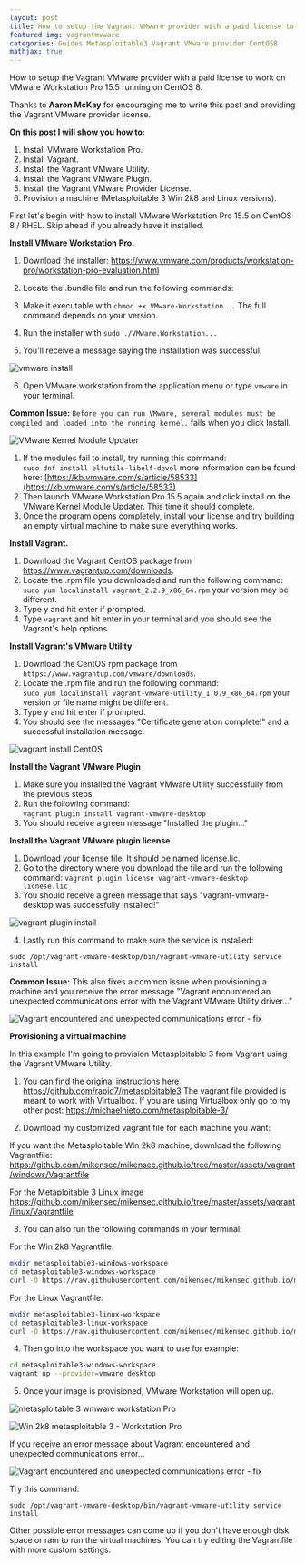 ```yaml
---
layout: post
title: How to setup the Vagrant VMware provider with a paid license to work on VMware Workstaion Pro 15.5 on CentOS 8.
featured-img: vagrantmvware
categories: Guides Metasploitable3 Vagrant VMware provider CentOS8  
mathjax: true
---
```


How to setup the Vagrant VMware provider with a paid license to work on VMware Workstation Pro 15.5 running on CentOS 8. 

Thanks to **Aaron McKay** for encouraging me to write this post and providing the Vagrant VMware provider license. 

**On this post I will show you how to:** 

1. Install VMware Workstation Pro.
2. Install Vagrant.
3. Install the Vagrant VMware Utility.
4. Install the Vagrant VMware Plugin.
5. Install the Vagrant VMware Provider License.
6. Provision a machine (Metasploitable 3 Win 2k8 and Linux versions).

First let's begin with how to install VMware Workstation Pro 15.5 on CentOS 8 / RHEL. Skip ahead if you already have it installed. 

**Install VMware Workstation Pro.** 

1. Download the installer: <a href="https://www.vmware.com/products/workstation-pro/workstation-pro-evaluation.html" target="_blank">https://www.vmware.com/products/workstation-pro/workstation-pro-evaluation.html</a>

2. Locate the .bundle file and run the following commands:   
3. Make it executable with `chmod +x VMware-Workstation...` The full command depends on your version.  
4. Run the installer with `sudo ./VMware.Workstation...`
5. You'll receive a message saying the installation was successful. 

![vmware install](../assets/vagrant/vmprocnetosinstall.PNG)

6. Open VMware workstation from the application menu or type `vmware` in your terminal.

**Common Issue:** `Before you can run VMware, several modules must be compiled and loaded into the running kernel.` fails when you click Install. 

![VMware Kernel Module Updater](../assets/vagrant/vmprocentoskernel.PNG)

1. If the modules fail to install, try running this command:   
`sudo dnf install elfutils-libelf-devel` more information can be found here: [https://kb.vmware.com/s/article/58533](https://kb.vmware.com/s/article/58533)
2. Then launch VMware Workstation Pro 15.5 again and click install on the VMware Kernel Module Updater. This time it should complete. 
3. Once the program opens completely, install your license and try building an empty virtual machine to make sure everything works. 

**Install Vagrant.**

1. Download the Vagrant CentOS package from <a href="https://www.vagrantup.com/downloads" target="_blank">https://www.vagrantup.com/downloads</a>.
2. Locate the .rpm file you downloaded and run the following command:   
`sudo yum localinstall vagrant_2.2.9_x86_64.rpm` your version may be different. 
3. Type y and hit enter if prompted. 
4. Type `vagrant` and hit enter in your terminal and you should see the Vagrant's help options. 

**Install Vagrant's VMware Utility**

1. Download the CentOS rpm package from `https://www.vagrantup.com/vmware/downloads`. 
2. Locate the .rpm file and run the following command:   
`sudo yum localinstall vagrant-vmware-utility_1.0.9_x86_64.rpm` your version or file name might be different. 
3. Type y and hit enter if prompted. 
4. You should see the messages "Certificate generation complete!" and a successful installation message.   

![vagrant install CentOS](../assets/vagrant/vagrantvmwareuinstall.PNG)

**Install the Vagrant VMware Plugin**

1. Make sure you installed the Vagrant VMware Utility successfully from the previous steps. 
2. Run the following command:   
`vagrant plugin install vagrant-vmware-desktop`
3. You should receive a green message "Installed the plugin..."

**Install the Vagrant VMware plugin license**

1. Download your license file. It should be named license.lic. 
2. Go to the directory where you download the file and run the following command: 
`vagrant plugin license vagrant-vmware-desktop licnese.lic`
3. You should receive a green message that says "vagrant-vmware-desktop was successfully installed!"

![vagrant plugin install](../assets/vagrant/vagrantvlicense.PNG)
 
 4. Lastly run this command to make sure the service is installed:
 
`sudo /opt/vagrant-vmware-desktop/bin/vagrant-vmware-utility service install`  

**Common Issue:** This also fixes a common issue when provisioning a machine and you receive the error message "Vagrant encountered an unexpected communications error with the Vagrant VMware Utility driver..."

![Vagrant encountered and unexpected communications error - fix](../assets/vagrant/vagranterror.PNG)


**Provisioning a virtual machine**

In this example I'm going to provision Metasploitable 3 from Vagrant using the Vagrant VMware Utility. 

1. You can find the original instructions here <a href="https://github.com/rapid7/metasploitable3" target="_blank">https://github.com/rapid7/metasploitable3</a>
The vagrant file provided is meant to work with Virtualbox. If you are using Virtualbox only go to my other post:
<a href="https://michaelnieto.com/metasploitable-3/" target="_blank">https://michaelnieto.com/metasploitable-3/</a>

2. Download my customized vagrant file for each machine you want: 

If you want the Metasploitable Win 2k8 machine, download the following Vagrantfile: 
<a href="https://github.com/mikensec/mikensec.github.io/tree/master/assets/vagrant/windows/Vagrantfile" target="_blank">https://github.com/mikensec/mikensec.github.io/tree/master/assets/vagrant/windows/Vagrantfile</a>


For the Metaploitable 3 Linux image <a href="https://github.com/mikensec/mikensec.github.io/tree/master/assets/vagrant/linux/Vagrantfile" target="_blank">https://github.com/mikensec/mikensec.github.io/tree/master/assets/vagrant/linux/Vagrantfile</a>

3. You can also run the following commands in your terminal: 

For the Win 2k8 Vagrantfile: 

```bash
mkdir metasploitable3-windows-workspace
cd metasploitable3-windows-workspace
curl -O https://raw.githubusercontent.com/mikensec/mikensec.github.io/master/assets/vagrant/windows/Vagrantfile
```

For the Linux Vagrantfile: 

```bash
mkdir metasploitable3-linux-workspace
cd metasploitable3-linux-workspace
curl -O https://raw.githubusercontent.com/mikensec/mikensec.github.io/master/assets/vagrant/linux/Vagrantfile
```
4. Then go into the workspace you want to use for example:   

```bash
cd metasploitable3-windows-workspace
vagrant up --provider=vmware_desktop
```

5. Once your image is provisioned, VMware Workstation will open up. 

![metasploitable 3 wmware workstation Pro](../assets/vagrant/success.PNG)

![Win 2k8 metasploitable 3 - Workstation Pro](../assets/vagrant/successwindows.PNG)

If you receive an error message about Vagrant encountered and unexpected communications error...

![Vagrant encountered and unexpected communications error - fix](../assets/vagrant/vagranterror.PNG)

Try this command: 

`sudo /opt/vagrant-vmware-desktop/bin/vagrant-vmware-utility service install`

Other possible error messages can come up if you don't have enough disk space or ram to run the virtual machines. You can try editing the Vagrantfile with more custom settings.


